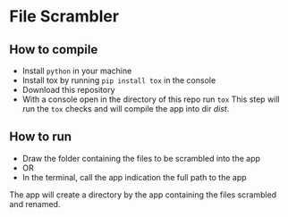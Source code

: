 # File Scrambler

## How to compile

* Install ```python``` in your machine
* Install tox by running ```pip install tox``` in the console
* Download this repository
* With a console open in the directory of this repo run ```tox```
    This step will run the ```tox``` checks and will compile the app into dir *dist*.

## How to run

* Draw the folder containing the files to be scrambled into the app
* OR
* In the terminal, call the app indication the full path to the app

The app will create a directory by the app containing the files scrambled and renamed.
